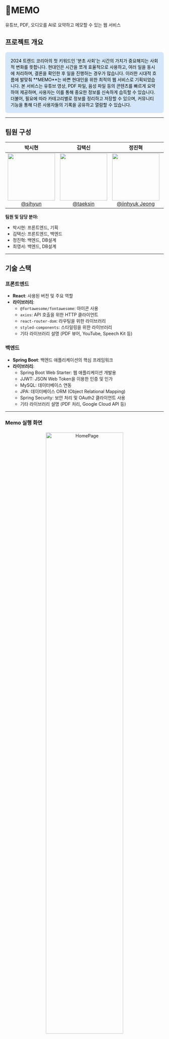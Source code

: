 # 📝MEMO

유튜브, PDF, 오디오를 AI로 요약하고 메모할 수 있는 웹 서비스

## 프로젝트 개요
<div style="border: 1px solid #e1e4e8; color:#000000; padding: 16px; border-radius: 8px; background-color: #d4e7fa;">
2024 트렌드 코리아의 첫 키워드인 '분초 사회'는 시간의 가치가 중요해지는 사회적 변화를 뜻합니다. 현대인은 시간을 쪼개 효율적으로 사용하고, 여러 일을 동시에 처리하며, 결론을 확인한 후 일을 진행하는 경우가 많습니다.  
이러한 시대적 흐름에 발맞춰 **MEMO**는 바쁜 현대인을 위한 최적의 웹 서비스로 기획되었습니다. 본 서비스는 유튜브 영상, PDF 파일, 음성 파일 등의 콘텐츠를 빠르게 요약하여 제공하며, 사용자는 이를 통해 중요한 정보를 신속하게 습득할 수 있습니다. 더불어, 필요에 따라 카테고리별로 정보를 정리하고 저장할 수 있으며, 커뮤니티 기능을 통해 다른 사용자들의 기록을 공유하고 열람할 수 있습니다.
</div>

---

## 팀원 구성

<div align="center">

|                                                                **박시현**                                                                |                                                                   **김택신**                                                                   |                                                                 **정진혁**                                                                 |                                                                 **최영서**                                                                  |
|:-------------------------------------------------------------------------------------------------------------------------------------:|:-------------------------------------------------------------------------------------------------------------------------------------------:|:---------------------------------------------------------------------------------------------------------------------------------------:|:----------------------------------------------------------------------------------------------------------------------------------------:|
| [<img src="https://avatars.githubusercontent.com/u/93407332?v=4" height=150 width=150> <br/> @sihyun](https://github.com/boxion) | [<img src="https://avatars.githubusercontent.com/u/90402009?v=4" height=150 width=150> <br/> @taeksin](https://github.com/taeksin) | [<img src="https://avatars.githubusercontent.com/u/117005839?v=4" height=150 width=150> <br/> @jinhyuk Jeong](https://github.com/wjdwlsgurdla) | [<img src="https://avatars.githubusercontent.com/u/115892001?v=4" height=150 width=150> <br/> @yeongseo](https://github.com/zeroseoS2) |

</div>

**팀원 및 담당 분야:**
- 박시현: 프론트엔드, 기획
- 김택신: 프론트엔드, 백엔드
- 정진혁: 백엔드, DB설계
- 최영서: 백엔드, DB설계

---


## 기술 스택
### 프론트엔드
- **React**: 사용된 버전 및 주요 역할
- **라이브러리**:
    - `@fortawesome/fontawesome`: 아이콘 사용
    - `axios`: API 호출을 위한 HTTP 클라이언트
    - `react-router-dom`: 라우팅을 위한 라이브러리
    - `styled-components`: 스타일링을 위한 라이브러리
    - 기타 라이브러리 설명 (PDF 뷰어, YouTube, Speech Kit 등)

### 백엔드
- **Spring Boot**: 백엔드 애플리케이션의 핵심 프레임워크
- **라이브러리**:
    - Spring Boot Web Starter: 웹 애플리케이션 개발용
    - JJWT: JSON Web Token을 이용한 인증 및 인가
    - MySQL: 데이터베이스 연동
    - JPA: 데이터베이스 ORM (Object Relational Mapping)
    - Spring Security: 보안 처리 및 OAuth2 클라이언트 사용
    - 기타 라이브러리 설명 (PDF 처리, Google Cloud API 등)

---


### Memo 실행 화면

<div align="center" style="margin-top: 20px;">
  <img src="https://github.com/user-attachments/assets/16f29cff-d820-4235-a2ad-765cc2f997f7" width="70%" alt="HomePage">
</div>
<div align="center" style="margin-top: 20px;">
  <img src="https://github.com/user-attachments/assets/409a0509-edef-442c-a584-1c7e01fc5d2e" width="70%" alt="HomePage_검색">
</div>
<div align="center" style="margin-top: 20px;">
  <img src="https://github.com/user-attachments/assets/f7e6e7ef-7e07-4ea3-ab20-ba7992b0ab47" width="70%" alt="MemoryPage">
</div>
<div align="center" style="margin-top: 20px;">
  <img src="https://github.com/user-attachments/assets/879856d7-b57e-46b9-af9a-99508d02b2f5" width="70%" alt="MemoryPage_gpt">
</div>
<div align="center" style="margin-top: 20px;">
  <img src="https://github.com/user-attachments/assets/3059d87f-fc8f-4acd-905f-c1122f5e8166" width="70%" alt="MemoryPage_Save">
</div>
<div align="center" style="margin-top: 20px;">
  <img src="https://github.com/user-attachments/assets/91d2e660-3ab2-4c90-b702-91e0ffe4d287" width="70%" alt="MyPage">
</div>

## 주요 기능
- **사용자 인증 및 보안**
    - JWT 및 Spring Security를 사용한 인증 처리
- **PDF 파일 처리**
    - PDF 파일을 업로드하고 요약본을 생성하여 조회할 수 있는 기능
    - Apache PDFBox를 사용하여 PDF 콘텐츠를 빠르고 정확하게 분석 및 처리
- **비디오 및 오디오 처리**
    - 유튜브 영상 및 오디오 파일에서 음성을 추출하고 이를 텍스트로 변환하여 요약하는 기능
    - 사용자는 장시간의 콘텐츠를 빠르게 요약된 내용으로 습득할 수 있습니다.
    - React를 통해 프론트엔드에서 미디어 데이터를 시각화하고, 백엔드와의 API 통신으로 실시간 데이터 처리가 가능합니다.
- **콘텐츠 요약 기능**
    - 유튜브 영상, PDF 파일, 오디오 파일을 대상으로 한 맞춤형 요약 서비스 제공
    - 사용자는 긴 내용을 빠르게 파악할 수 있도록 요약된 핵심 정보를 확인할 수 있습니다.
    - RESTful API를 활용해 간단한 인터페이스로 다양한 콘텐츠를 요약하여 사용자가 쉽게 접근 가능


---



## 설치 및 실행 방법
### 프론트엔드
1. 필요한 의존성을 설치합니다:
   ```bash
   npm install --legacy-peer-deps

---


## 라이선스

이 프로젝트는 MIT 라이선스를 따릅니다. 자세한 내용은 [LICENSE](LICENSE) 파일을 참고하세요.

## 문의

프로젝트에 대한 문의 사항은 [psh2968@naver.com](mailto:psh2968@naver.com)으로 연락해 주세요.
